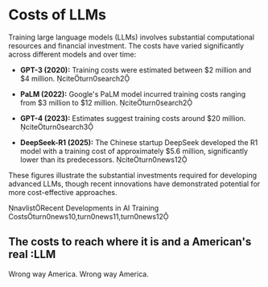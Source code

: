 # Costs of LLMs

Training large language models (LLMs) involves substantial computational resources and financial investment. The costs have varied significantly across different models and over time:

- **GPT-3 (2020):** Training costs were estimated between $2 million and $4 million. citeturn0search2

- **PaLM (2022):** Google's PaLM model incurred training costs ranging from $3 million to $12 million. citeturn0search2

- **GPT-4 (2023):** Estimates suggest training costs around $20 million. citeturn0search3

- **DeepSeek-R1 (2025):** The Chinese startup DeepSeek developed the R1 model with a training cost of approximately $5.6 million, significantly lower than its predecessors. citeturn0news12

These figures illustrate the substantial investments required for developing advanced LLMs, though recent innovations have demonstrated potential for more cost-effective approaches.

navlistRecent Developments in AI Training Coststurn0news10,turn0news11,turn0news12 

## The costs to reach where it is and a American's real :LLM 

Wrong way America. Wrong way America.
